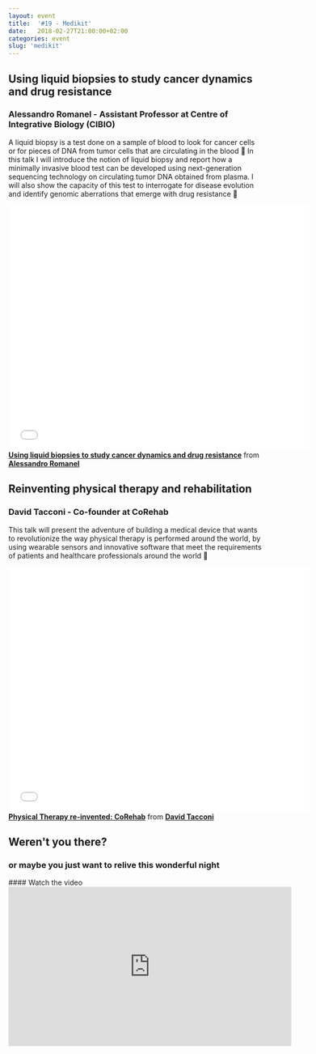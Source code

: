 ```yaml
---
layout: event
title:  '#19 - Medikit'
date:   2018-02-27T21:00:00+02:00
categories: event
slug: 'medikit'
---
```


## Using liquid biopsies to study cancer dynamics and drug resistance
### Alessandro Romanel - Assistant Professor at Centre of Integrative Biology (CIBIO)

 A liquid biopsy is a test done on a sample of blood to look for cancer cells or for pieces of DNA from tumor cells that are circulating in the blood 🔬 In this talk I will introduce the notion of liquid biopsy and report how a minimally invasive blood test can be developed using next-generation sequencing technology on circulating tumor DNA obtained from plasma. I will also show the capacity of this test to interrogate for disease evolution and identify genomic aberrations that emerge with drug resistance 💊

<iframe src="//www.slideshare.net/slideshow/embed_code/key/1dzG1IGGyU4Thc" width="595" height="485" frameborder="0" marginwidth="0" marginheight="0" scrolling="no" allowfullscreen> </iframe>
<div style="margin-bottom:5px"> <strong> <a href="//www.slideshare.net/speckandtech/using-liquid-biopsies-to-study-cancer-dynamics-and-drug-resistance" title="Using liquid biopsies to study cancer dynamics and drug resistance" target="_blank">Using liquid biopsies to study cancer dynamics and drug resistance</a></strong> from <strong> <a href="//www.linkedin.com/in/aromanel/" target="_blank">Alessandro Romanel </a> </strong>


## Reinventing physical therapy and rehabilitation
### David Tacconi - Co-founder at CoRehab

This talk will present the adventure of building a medical device that wants to revolutionize the way physical therapy is performed around the world, by using wearable sensors and innovative software that meet the requirements of patients and healthcare professionals around the world 🤕

<iframe src="//www.slideshare.net/slideshow/embed_code/key/D6E9mcvCTgDgCl" width="595" height="485" frameborder="0" marginwidth="0" marginheight="0" scrolling="no" allowfullscreen> </iframe> <div style="margin-bottom:5px"> <strong> <a href="//www.slideshare.net/speckandtech/physical-therapy-reinvented-corehab" title="Physical Therapy re-invented: CoRehab" target="_blank">Physical Therapy re-invented: CoRehab</a></strong> from <strong><a href="//www.linkedin.com/in/davidtacconi/" target="_blank">David Tacconi</a></strong>

## Weren't you there?
### or maybe you just want to relive this wonderful night
<section class="fb-links">
#### Watch the video
<iframe width="560" height="315" src="https://www.youtube.com/embed/3YcQBQYObaY?start=908" frameborder="0" allow="accelerometer; autoplay; clipboard-write; encrypted-media; gyroscope; picture-in-picture" allowfullscreen></iframe>


